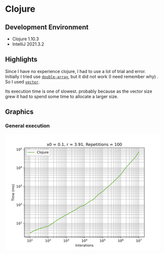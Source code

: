 # Clojure

## Development Environment
  - Clojure 1.10.3
  - IntelliJ 2021.3.2

## Highlights
Since I have no experience clojure, I had to use a lot of trial and error. Initially I tried use [`double-array`](https://clojuredocs.org/clojure.core/double-array), but it did not work (I need remember why) . So I used [`vector`](https://clojuredocs.org/clojure.core/vector).

Its execution time is one of slowest. probably because as the vector size grew it had to spend some time to allocate a larger size. 

## Graphics
### General execution
![](./assets/x0=0.1_r=3.91_rep=100_2022-03-11_19-25-52_log.svg)
